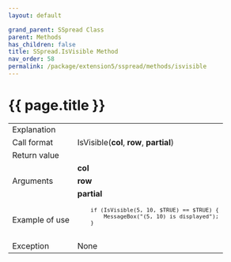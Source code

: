 ```yaml
---
layout: default

grand_parent: SSpread Class
parent: Methods
has_children: false
title: SSpread.IsVisible Method
nav_order: 58
permalink: /package/extension5/sspread/methods/isvisible
---
```

# {{ page.title }}

<table>
  <tr>
    <td>Explanation</td>
    <td colspan="2"></td>
  </tr>
  <tr>
    <td>Call format</td>
    <td colspan="2">IsVisible(<b>col</b>, <b>row</b>, <b>partial</b>)</td>
  </tr>
  <tr>
    <td>Return value</td>
    <td colspan="2"></td>
  </tr>  
  <tr>
    <td rowspan="3">Arguments</td>
    <td><b>col</b></td>
    <td></td>
  </tr>
  <tr>
    <td><b>row</b></td>
    <td></td>
  </tr>
  <tr>
    <td><b>partial</b></td>
    <td></td>
  </tr>
  <tr>
    <td>Example of use</td>
    <td colspan="2"><code><pre>
    if (IsVisible(5, 10, $TRUE) == $TRUE) {
        MessageBox("(5, 10) is displayed");
    }
    </pre></code></td>
  </tr>
  <tr>
    <td>Exception</td>
    <td colspan="2">None</td>
  </tr>
</table>

